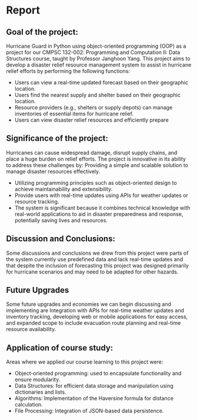 # Report
## Goal of the project:
Hurricane Guard in Python using object-oriented programming (OOP) as a project for our CMPSC 132-002: Programming and Computation II: Data Structures course, taught by Professor Janghoon Yang. This project aims to develop a disaster relief resource management system to assist in hurricane relief efforts by performing the following functions:
  - Users can view a real-time updated forecast based on their geographic location.
  - Users find the nearest supply and shelter based on their geographic location.
  - Resource providers (e.g., shelters or supply depots) can manage inventories of essential items for hurricane relief.
  - Users can view disaster relief resources and efficiently prepare

## Significance of the project:
Hurricanes can cause widespread damage, disrupt supply chains, and place a huge burden on relief efforts. The project is innovative in its ability to address these challenges by:
Providing a simple and scalable solution to manage disaster resources effectively.
  - Utilizing programming principles such as object-oriented design to achieve maintainability and extensibility.
  - Provide users with real-time updates using APIs for weather updates or resource tracking.
  - The system is significant because it combines technical knowledge with real-world applications to aid in disaster preparedness and response, potentially saving lives and resources.

## Discussion and Conclusions:
Some discussions and conclusions we drew from this project were parts of the system currently use predefined data and lack real-time updates and that despite the inclusion of forecasting this project was designed primarily for hurricane scenarios and may need to be adapted for other hazards. 

## Future Upgrades
Some future upgrades and economies we can begin discussing and implementing are Integration with APIs for real-time weather updates and inventory tracking, developing web or mobile applications for easy access, and expanded scope to include evacuation route planning and real-time resource availability.

## Application of course study:
Areas where we applied our course learning to this project were: 
  - Object-oriented programming: used to encapsulate functionality and ensure modularity.
  - Data Structures: for efficient data storage and manipulation using dictionaries and lists.
  - Algorithms: Implementation of the Haversine formula for distance calculation.
  - File Processing: Integration of JSON-based data persistence.
